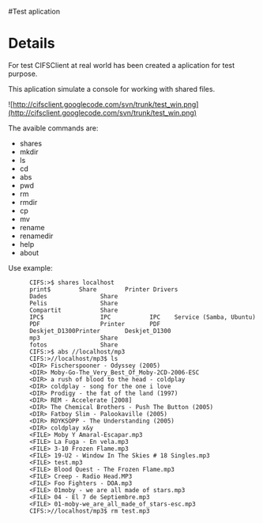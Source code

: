 #Test aplication
# Details #

For test CIFSClient at real world has been created a aplication for test purpose.

This aplication simulate a console for working with shared files.

![http://cifsclient.googlecode.com/svn/trunk/test_win.png](http://cifsclient.googlecode.com/svn/trunk/test_win.png)

The avaible commands are:

  * shares
  * mkdir
  * ls
  * cd
  * abs
  * pwd
  * rm
  * rmdir
  * cp
  * mv
  * rename
  * renamedir
  * help
  * about


Use example:

```
      CIFS:>$ shares localhost
      print$        Share        Printer Drivers
      Dades               Share
      Pelis               Share
      Compartit           Share
      IPC$                IPC           IPC    Service (Samba, Ubuntu)
      PDF                 Printer       PDF
      Deskjet_D1300Printer       Deskjet_D1300
      mp3                 Share
      fotos               Share
      CIFS:>$ abs //localhost/mp3
      CIFS:>//localhost/mp3$ ls
      <DIR> Fischerspooner - Odyssey (2005)
      <DIR> Moby-Go-The_Very_Best_Of_Moby-2CD-2006-ESC
      <DIR> a rush of blood to the head - coldplay
      <DIR> coldplay - song for the one i love
      <DIR> Prodigy - the fat of the land (1997)
      <DIR> REM - Accelerate [2008]
      <DIR> The Chemical Brothers - Push The Button (2005)
      <DIR> Fatboy Slim - Palookaville (2005)
      <DIR> ROYKSOPP - The Understanding (2005)
      <DIR> coldplay x&y
      <FILE> Moby Y Amaral-Escapar.mp3
      <FILE> La Fuga - En vela.mp3
      <FILE> 3-10 Frozen Flame.mp3
      <FILE> 19-U2 - Window In The Skies # 18 Singles.mp3
      <FILE> test.mp3
      <FILE> Blood Quest - The Frozen Flame.mp3
      <FILE> Creep - Radio Head.MP3
      <FILE> Foo Fighters - DOA.mp3
      <FILE> 01moby - we are all made of stars.mp3
      <FILE> 04 - El 7 de Septiembre.mp3
      <FILE> 01-moby-we_are_all_made_of_stars-esc.mp3
      CIFS:>//localhost/mp3$ rm test.mp3
```